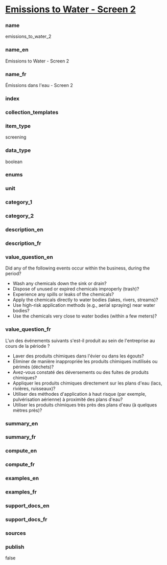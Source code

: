 
# [Emissions to Water - Screen 2](#emissions_to_water_2)

### name

emissions_to_water_2

### name_en

Emissions to Water - Screen 2

### name_fr

Émissions dans l'eau - Screen 2

### index


### collection_templates


### item_type

screening

### data_type

boolean

### enums


### unit


### category_1


### category_2


### description_en


### description_fr


### value_question_en

Did any of the following events occur within the business, during the period? 
- Wash any chemicals down the sink or drain?
- Dispose of unused or expired chemicals improperly (trash)?
- Experience any spills or leaks of the chemicals?
- Apply the chemicals directly to water bodies (lakes, rivers, streams)?
- Use high-risk application methods (e.g., aerial spraying) near water bodies?
- Use the chemicals very close to water bodies (within a few meters)?

### value_question_fr

L'un des événements suivants s'est-il produit au sein de l'entreprise au cours de la période ?
- Laver des produits chimiques dans l'évier ou dans les égouts?
- Éliminer de manière inappropriée les produits chimiques inutilisés ou périmés (déchets)?
- Avez-vous constaté des déversements ou des fuites de produits chimiques?
- Appliquer les produits chimiques directement sur les plans d'eau (lacs, rivières, ruisseaux)?
- Utiliser des méthodes d'application à haut risque (par exemple, pulvérisation aérienne) à proximité des plans d'eau?
- Utiliser les produits chimiques très près des plans d'eau (à quelques mètres près)?

### summary_en


### summary_fr


### compute_en


### compute_fr


### examples_en


### examples_fr


### support_docs_en


### support_docs_fr


### sources


### publish

false
